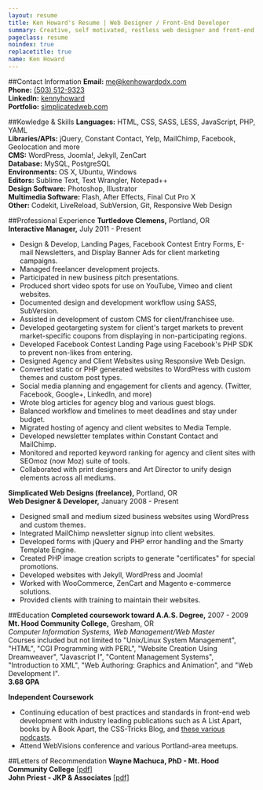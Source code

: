 ```yaml
---
layout: resume
title: Ken Howard's Resume | Web Designer / Front-End Developer
summary: Creative, self motivated, restless web designer and front-end developer with over five years of satisfying client expectations seeks a position focused on future-friendly web design and development using modern web techniques and technologies.
pageclass: resume
noindex: true
replacetitle: true
name: Ken Howard
---
```


##Contact Information
**Email:** <a href="mailto:me@kenhowardpdx.com">me@kenhowardpdx.com</a>  
**Phone:** <a href="tel:5035129323">(503) 512-9323</a>  
**LinkedIn:** <a href="http://lnkd.in/g7DhUM">kennyhoward</a>  
**Portfolio:** <a href="http://simplicatedweb.com">simplicatedweb.com</a>

##Kowledge & Skills
**Languages:** HTML, CSS, SASS, LESS, JavaScript, PHP, YAML  
**Libraries/APIs:** jQuery, Constant Contact, Yelp, MailChimp, Facebook, Geolocation and more  
**CMS:** WordPress, Joomla!, Jekyll, ZenCart  
**Database:** MySQL, PostgreSQL  
**Environments:** OS X, Ubuntu, Windows   
**Editors:** Sublime Text, Text Wrangler, Notepad++  
**Design Software:** Photoshop, Illustrator  
**Multimedia Software:** Flash, After Effects, Final Cut Pro X  
**Other:** Codekit, LiveReload, SubVersion, Git, Responsive Web Design

##Professional Experience
**Turtledove Clemens,** Portland, OR  
**Interactive Manager,** July 2011 - Present

* Design & Develop, Landing Pages, Facebook Contest Entry Forms, E-mail Newsletters, and Display Banner Ads for client marketing campaigns.
* Managed freelancer development projects.
* Participated in new business pitch presentations.
* Produced short video spots for use on YouTube, Vimeo and client websites.
* Documented design and development workflow using SASS, SubVersion.
* Assisted in development of custom CMS for client/franchisee use.
* Developed geotargeting system for client's target markets to prevent market-specific coupons from displaying in non-participating regions.
* Developed Facebook Contest Landing Page using Facebook's PHP SDK to prevent non-likes from entering.
* Designed Agency and Client Websites using Responsive Web Design.
* Converted static or PHP generated websites to WordPress with custom themes and custom post types.
* Social media planning and engagement for clients and agency. (Twitter, Facebook, Google+, LinkedIn, and more)
* Wrote blog articles for agency blog and various guest blogs.
* Balanced workflow and timelines to meet deadlines and stay under budget.
* Migrated hosting of agency and client websites to Media Temple.
* Developed newsletter templates within Constant Contact and MailChimp.
* Monitored and reported keyword ranking for agency and client sites with SEOmoz (now Moz) suite of tools.
* Collaborated with print designers and Art Director to unify design elements across all mediums.

**Simplicated Web Designs (freelance),** Portland, OR  
**Web Designer & Developer,** January 2008 - Present

* Designed small and medium sized business websites using WordPress and custom themes.
* Integrated MailChimp newsletter signup into client websites.
* Developed forms with jQuery and PHP error handling and the Smarty Template Engine.
* Created PHP image creation scripts to generate "certificates" for special promotions.
* Developed websites with Jekyll, WordPress and Joomla!
* Worked with WooCommerce, ZenCart and Magento e-commerce solutions.
* Provided clients with training to maintain their websites.


##Education
**Completed coursework toward A.A.S. Degree,** 2007 - 2009  
**Mt. Hood Community College,** Gresham, OR  
*Computer Information Systems, Web Management/Web Master*  
Courses included but not limited to "Unix/Linux System Management", "HTML", "CGI Programming with PERL", "Website Creation Using Dreamweaver", "Javascript I", "Content Management Systems", "Introduction to XML", "Web Authoring: Graphics and Animation", and "Web Development I".  
**3.68 GPA**


**Independent Coursework**

* Continuing education of best practices and standards in front-end web development with industry leading publications such as A List Apart, books by A Book Apart, the CSS-Tricks Blog, and [these various podcasts](/blog/2013/07/create-your-own-web-design-podcast-directory/).
* Attend WebVisions conference and various Portland-area meetups.

##Letters of Recommendation
**Wayne Machuca, PhD - Mt. Hood Community College** [[pdf]](/images/lor/lor-ken-howard-1.pdf)  
**John Priest - JKP & Associates** [[pdf]](/images/lor/lor-ken-howard-2.pdf)
